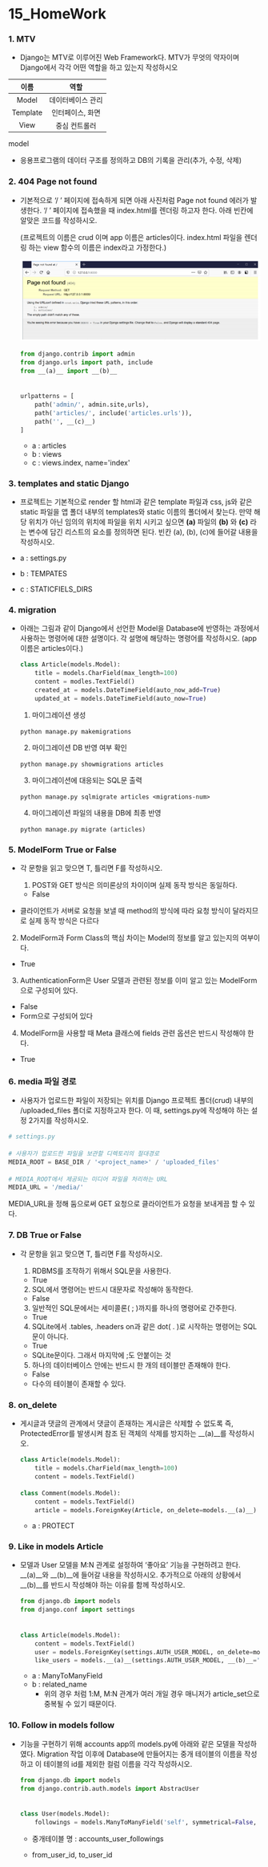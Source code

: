# 15_HomeWork

### 1. MTV 

- Django는 MTV로 이루어진 Web Framework다. MTV가 무엇의 약자이며 Django에서 각각 어떤 역할을 하고 있는지 작성하시오

|   이름   |       역할        |
| :------: | :---------------: |
|  Model   | 데이터베이스 관리 |
| Template | 인터페이스, 화면  |
|   View   |   중심 컨트롤러   |

model

- 응용프로그램의 데이터 구조를 정의하고 DB의 기록을 관리(추가, 수정, 삭제)

### 2. 404 Page not found 

- 기본적으로 ‘/ ’ 페이지에 접속하게 되면 아래 사진처럼 Page not found 에러가 발생한다. ‘/ ’ 페이지에 접속했을 때 index.html를 렌더링 하고자 한다. 아래 빈칸에 알맞은 코드를 작성하시오. 

  (프로젝트의 이름은 crud 이며 app 이름은 articles이다. index.html 파일을 렌더링 하는 view 함수의 이름은 index라고 가정한다.)

  ![image-20210401082116618](15_HomeWork.assets/image-20210401082116618.png)

  ```python
  from django.contrib import admin
  from django.urls import path, include
  from __(a)__ import __(b)__
  
  
  urlpatterns = [
      path('admin/', admin.site,urls),
      path('articles/', include('articles.urls')),
      path('', __(c)__)
  ]
  ```

  - a : articles
  - b : views
  - c : views.index, name='index'



### 3. templates and static Django 

- 프로젝트는 기본적으로 render 할 html과 같은 template 파일과 css, js와 같은 static 파일을 앱 폴더 내부의 templates와 static 이름의 폴더에서 찾는다. 만약 해당 위치가 아닌 임의의 위치에 파일을 위치 시키고 싶으면 __(a)__ 파일의 __(b)__ 와 __(c)__ 라는 변수에 담긴 리스트의 요소를 정의하면 된다. 빈칸 (a), (b), (c)에 들어갈 내용을 작성하시오. 

- a : settings.py
- b : TEMPATES
- c : STATICFIELS_DIRS

### 4. migration

- 아래는 그림과 같이 Django에서 선언한 Model을 Database에 반영하는 과정에서 사용하는 명령어에 대한 설명이다. 각 설명에 해당하는 명령어를 작성하시오. (app 이름은 articles이다.)

  ```python
  class Article(models.Model):
      title = models.CharField(max_length=100)
      content = modles.TextField()
      created_at = models.DateTimeField(auto_now_add=True)
      updated_at = models.DateTimeField(auto_now=True)
  ```

  1) 마이그레이션 생성 

  `python manage.py makemigrations`

  2) 마이그레이션 DB 반영 여부 확인 

  `python manage.py showmigrations articles`
  
  3) 마이그레이션에 대응되는 SQL문 출력 
  
  `python manage.py sqlmigrate articles <migrations-num>`
  
  4) 마이그레이션 파일의 내용을 DB에 최종 반영
  
  `python manage.py migrate (articles)`

### 5. ModelForm True or False 

- 각 문항을 읽고 맞으면 T, 틀리면 F를 작성하시오. 

  1) POST와 GET 방식은 의미론상의 차이이며 실제 동작 방식은 동일하다. 

  - False
- 클라이언트가 서버로 요청을 보낼 때 method의 방식에 따라 요청 방식이 달라지므로 실제 동작 방식은 다르다
  
2) ModelForm과 Form Class의 핵심 차이는 Model의 정보를 알고 있는지의 여부이다. 
  
  - True
  
  3) AuthenticationForm은 User 모델과 관련된 정보를 이미 알고 있는 ModelForm으로 구성되어 있다. 
  
  - False
  - Form으로 구성되어 있다
  
  4) ModelForm을 사용할 때 Meta 클래스에 fields 관련 옵션은 반드시 작성해야 한다.
  
  - True



### 6. media 파일 경로 

- 사용자가 업로드한 파일이 저장되는 위치를 Django 프로젝트 폴더(crud) 내부의 /uploaded_files 폴더로 지정하고자 한다. 이 때, settings.py에 작성해야 하는 설정 2가지를 작성하시오.

```python
# settings.py

# 사용자가 업로드한 파일을 보관할 디렉토리의 절대경로
MEDIA_ROOT = BASE_DIR / '<project_name>' / 'uploaded_files'

# MEDIA_ROOT에서 제공되는 미디어 파일을 처리하는 URL
MEDIA_URL = '/media/'
```

MEDIA_URL을 정해 둠으로써 GET 요청으로 클라이언트가 요청을 보내게끔 할 수 있다.

### 7. DB True or False 

- 각 문항을 읽고 맞으면 T, 틀리면 F를 작성하시오. 

  1) RDBMS를 조작하기 위해서 SQL문을 사용한다. 

  - True

  2) SQL에서 명령어는 반드시 대문자로 작성해야 동작한다. 

  - False

  3) 일반적인 SQL문에서는 세미콜론( ; )까지를 하나의 명령어로 간주한다. 
  
  - True
  
  4) SQLite에서 .tables, .headers on과 같은 dot( . )로 시작하는 명령어는 SQL문이 아니다. 
  
  - True
  - SQLite문이다. 그래서 마지막에 ;도 안붙이는 것
  
  5) 하나의 데이터베이스 안에는 반드시 한 개의 테이블만 존재해야 한다.
  
  - False
  - 다수의 테이블이 존재할 수 있다.



### 8. on_delete 

- 게시글과 댓글의 관계에서 댓글이 존재하는 게시글은 삭제할 수 없도록 즉, ProtectedError를 발생시켜 참조 된 객체의 삭제를 방지하는 __(a)__를 작성하시오.

  ```python
  class Article(models.Model):
      title = models.CharField(max_length=100)
      content = models.TextField()
      
  class Comment(models.Model):
      content = models.TextField()
      article = models.ForeignKey(Article, on_delete=models.__(a)__)
  ```

  - a : PROTECT

### 9. Like in models Article 

- 모델과 User 모델을 M:N 관계로 설정하여 ‘좋아요’ 기능을 구현하려고 한다. __(a)__와 __(b)__에 들어갈 내용을 작성하시오. 추가적으로 아래의 상황에서 __(b)__를 반드시 작성해야 하는 이유를 함께 작성하시오.

  ```python
  from django.db import models
  from django.conf import settings
  
  
  class Article(models.Model):
      content = models.TextField()
      user = models.ForeignKey(settings.AUTH_USER_MODEL, on_delete=models.CASCADE)
      like_users = models.__(a)__(settings.AUTH_USER_MODEL, __(b)__='like_articles')
  ```

  - a : ManyToManyField
  - b : related_name
    - 위의 경우 처럼 1:M, M:N 관계가 여러 개일 경우 매니저가 article_set으로 중복될 수 있기 때문이다.

### 10. Follow in models follow 

- 기능을 구현하기 위해 accounts app의 models.py에 아래와 같은 모델을 작성하였다. Migration 작업 이후에 Database에 만들어지는 중개 테이블의 이름을 작성 하고 이 테이블의 id를 제외한 컬럼 이름을 각각 작성하시오.

  ```python
  from django.db import models
  from django.contrib.auth.models import AbstracUser
  
  
  class User(models.Model):
      followings = models.ManyToManyField('self', symmetrical=False, related_name='followers')
  ```

  - 중개테이블 명 : accounts_user_followings
  
  - from_user_id, to_user_id









